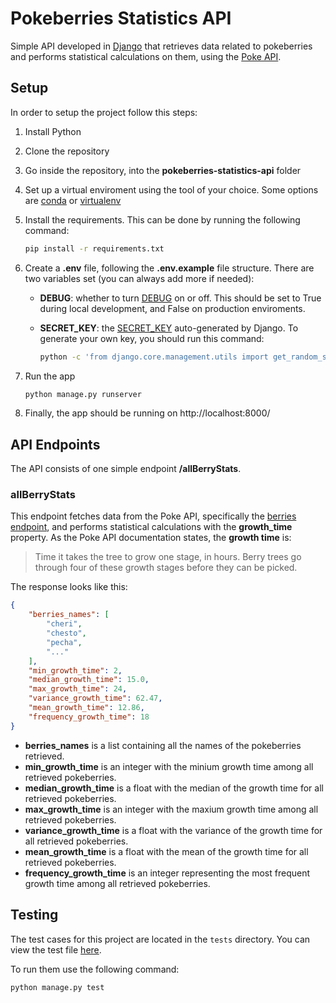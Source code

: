 # Pokeberries Statistics API

Simple API developed in [Django](https://www.djangoproject.com/) that retrieves data related to pokeberries and performs statistical calculations on them, using the [Poke API](https://pokeapi.co/docs/v2#berries).

## Setup
In order to setup the project follow this steps:

1) Install Python

2) Clone the repository

3) Go inside the repository, into the **pokeberries-statistics-api** folder

4) Set up a virtual enviroment using the tool of your choice. Some options are [conda](https://anaconda.org/anaconda/conda) or [virtualenv](https://virtualenv.pypa.io/en/latest/)

5) Install the requirements. This can be done by running the following command:
   ```bash
   pip install -r requirements.txt
   ```

6) Create a **.env** file, following the **.env.example** file structure. There are two variables set (you can always add more if needed):
    * **DEBUG**: whether to turn [DEBUG](https://docs.djangoproject.com/en/5.1/ref/settings/#std-setting-DEBUG) on or off. This should be set to True during local development, and False on production enviroments.
    * **SECRET_KEY**: the [SECRET_KEY](https://docs.djangoproject.com/en/5.1/ref/settings/#secret-key) auto-generated by Django. To generate your own key, you should run this command:
        
        ```bash
        python -c 'from django.core.management.utils import get_random_secret_key; print(get_random_secret_key())'
        ```

7) Run the app
   ```bash
   python manage.py runserver
   ```

8) Finally, the app should be running on http://localhost:8000/

## API Endpoints

The API consists of one simple endpoint **/allBerryStats**.

### allBerryStats
This endpoint fetches data from the Poke API, specifically the [berries endpoint](https://pokeapi.co/docs/v2#berries-section), and performs statistical calculations with the **growth_time** property. As the Poke API documentation states, the **growth time** is:
> Time it takes the tree to grow one stage, in hours. Berry trees go through four of these growth stages before they can be picked.

The response looks like this:

```json
{
    "berries_names": [
        "cheri",
        "chesto",
        "pecha",
        "..."
    ],
    "min_growth_time": 2,
    "median_growth_time": 15.0,
    "max_growth_time": 24,
    "variance_growth_time": 62.47,
    "mean_growth_time": 12.86,
    "frequency_growth_time": 18
}
```

* **berries_names** is a list containing all the names of the pokeberries retrieved.
* **min_growth_time** is an integer with the minium growth time among all retrieved pokeberries.
* **median_growth_time** is a float with the median of the growth time for all retrieved pokeberries.
* **max_growth_time** is an integer with the maxium growth time among all retrieved pokeberries.
* **variance_growth_time** is a float with the variance of the growth time for all retrieved pokeberries.
* **mean_growth_time** is a float with the mean of the growth time for all retrieved pokeberries.
* **frequency_growth_time** is an integer representing the most frequent growth time among all retrieved pokeberries.

## Testing

The test cases for this project are located in the `tests` directory. You can view the test file [here](./tests/tests_berries.py).

To run them use the following command:
```bash
python manage.py test
```
